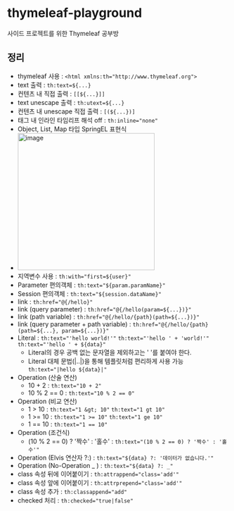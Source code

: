 # thymeleaf-playground
사이드 프로젝트를 위한 Thymeleaf 공부방

## 정리
- thymeleaf 사용 : `<html xmlns:th="http://www.thymeleaf.org">`
- text 출력 : `th:text=${...}`
- 컨텐츠 내 직접 출력 : `[[${...}]]`
- text unescape 출력 : `th:utext=${...}`
- 컨텐츠 내 unescape 직접 출력 : `[(${...})]`
- 태그 내 인라인 타임리프 해석 off : `th:inline="none"`
- Object, List, Map 타입 SpringEL 표현식
- <img width="311" alt="image" src="https://user-images.githubusercontent.com/71416677/167582875-baa75f26-fe40-47ef-9d6d-b5b8523aea2d.png">
- 지역변수 사용 : `th:with="first=${user}"`
- Parameter 편의객체 : `th:text="${param.paramName}"`
- Session 편의객체 : `th:text="${session.dataName}"`
- link : `th:href="@{/hello}"`
- link (query parameter) : `th:href="@{/hello(param=${...})}"`
- link (path variable) : `th:href="@{/hello/{path}(path=${...})}"`
- link (query parameter + path variable) : `th:href="@{/hello/{path}(path=${...}, param=${...})}"`
- Literal : `th:text="'hello world!'"` `th:text="'hello ' + 'world!'"` `th:text="'hello ' + ${data}"`
  - Literal의 경우 공백 없는 문자열을 제외하고는 ' '를 붙여야 한다.
  - Literal 대체 문법(|..|)을 통해 템플릿처럼 편리하게 사용 가능 `th:text="|hello ${data}|"`
- Operation (산술 연산)
  - 10 + 2 : `th:text="10 + 2"`
  - 10 % 2 == 0 : `th:text="10 % 2 == 0"`
- Operation (비교 연산)
  - 1 > 10 : `th:text="1 &gt; 10"` `th:text="1 gt 10"`
  - 1 >= 10 : `th:text="1 >= 10"` `th:text="1 ge 10"`
  - 1 == 10 : `th:text="1 == 10"`
- Operation (조건식)
  - (10 % 2 == 0) ? '짝수' : '홀수' : `th:text="(10 % 2 == 0) ? '짝수' : '홀수'"`
- Operation (Elvis 연산자 ?:) : `th:text="${data} ?: '데이터가 없습니다.'"`
- Operation (No-Operation _ ) : `th:text="${data} ?: _"`
- class 속성 뒤에 이어붙이기 : `th:attrappend="class='add'"`
- class 속성 앞에 이어붙이기 : `th:attrprepend="class='add'"`
- class 속성 추가 : `th:classappend="add"`
- checked 처리 : `th:checked="true|false"`

